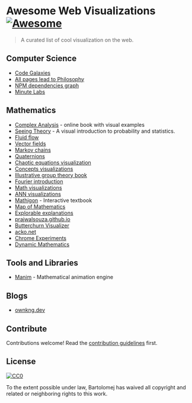 # Awesome Web Visualizations [![Awesome](https://awesome.re/badge.svg)](https://awesome.re)

> A curated list of cool visualization on the web.


## Computer Science

- [Code Galaxies](https://anvaka.github.io/pm/#/?_k=qupjwr)
- [All pages lead to Philosophy](https://www.xefer.com/wikipedia)
- [NPM dependencies graph](http://npm.anvaka.com/#/)
- [Minute Labs](https://minutelabs.io/)

## Mathematics

- [Complex Analysis](https://complex-analysis.com/) - online book with visual examples
- [Seeing Theory](https://seeing-theory.brown.edu/) - A visual introduction to probability and statistics.
- [Fluid flow](https://paveldogreat.github.io/WebGL-Fluid-Simulation/)
- [Vector fields](https://anvaka.github.io/fieldplay)
- [Markov chains](http://setosa.io/ev/markov-chains/)
- [Quaternions](https://eater.net/quaternions)
- [Chaotic equations visualization](https://chaos-equations.glitch.me/?p=VNYAVO)
- [Concepts visualizations](https://conceptviz.github.io/)
- [Illustrative group theory book](http://www.coloring-book.co/)
- [Fourier introduction](http://www.jezzamon.com/fourier/)
- [Math visualizations](https://visualizingmath.tumblr.com/)
- [ANN visualizations](https://colah.github.io/)
- [Mathigon](https://mathigon.org/) - Interactive textbook
- [Map of Mathematics](https://www.quantamagazine.org/the-map-of-mathematics-20200213/)
- [Explorable explanations](https://ncase.me/)
- [prajwalsouza.github.io](https://prajwalsouza.github.io/)
- [Butterchurn Visualizer](https://butterchurnviz.com/)
- [acko.net](http://acko.net/)
- [Chrome Experiments](https://experiments.withgoogle.com/collection/chrome)
- [Dynamic Mathematics](https://www.dynamicmath.xyz/)

## Tools and Libraries
- [Manim](https://github.com/3b1b/manim) - Mathematical animation engine

## Blogs
- [ownkng.dev](https://www.ownkng.dev/)

## Contribute

Contributions welcome! Read the [contribution guidelines](contributing.md) first.


## License

[![CC0](https://mirrors.creativecommons.org/presskit/buttons/88x31/svg/cc-zero.svg)](https://creativecommons.org/publicdomain/zero/1.0)

To the extent possible under law, Bartolomej has waived all copyright and
related or neighboring rights to this work.
